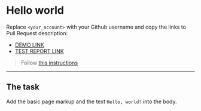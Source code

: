 # Hello world
Replace `<your_account>` with your Github username and copy the links to Pull Request description:
- [DEMO LINK](https://averstiuk.github.io/layout_hello-world/)
- [TEST REPORT LINK](https://averstiuk.github.io/layout_hello-world/report/html_report/)

> Follow [this instructions](https://mate-academy.github.io/layout_task-guideline/#how-to-solve-the-layout-tasks-on-github)
___

## The task
Add the basic page markup and the text `Hello, world!` into the body.
